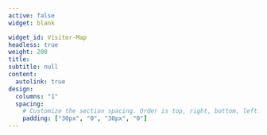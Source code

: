 ```yaml
---
active: false
widget: blank

widget_id: Visitor-Map
headless: true
weight: 200
title:
subtitle: null
content:
  autolink: true
design:
  columns: "1"
  spacing:
    # Customize the section spacing. Order is top, right, bottom, left.
    padding: ["30px", "0", "30px", "0"]
---
```

<div id='visitor-map' class="cell align-center" style='width: 365px; position: right;'>
<script type="text/javascript" id="clustrmaps" src="//clustrmaps.com/map_v2.js?d=T9eMrL75aiBdYdAUeiNGo36YUDbKYp6GasqCToeG2_s&cl=ffffff&w=a"></script>
</div>